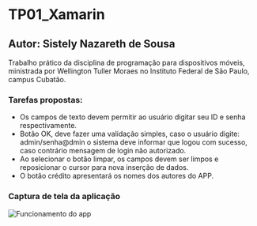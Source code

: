 # TP01_Xamarin
## Autor: Sistely Nazareth de Sousa  
Trabalho prático da disciplina de programação para dispositivos móveis, ministrada por Wellington Tuller Moraes no Instituto Federal de São Paulo, campus Cubatão.  

### Tarefas propostas:
- Os campos de texto devem permitir ao usuário digitar seu ID e senha respectivamente.
- Botão OK, deve fazer uma validação simples, caso o usuário digite:
admin/senha@dmin o sistema deve informar que logou com sucesso, caso contrário
mensagem de login não autorizado.
- Ao selecionar o botão limpar, os campos devem ser limpos e reposicionar o cursor
para nova inserção de dados.
- O botão crédito apresentará os nomes dos autores do APP.

### Captura de tela da aplicação
![Funcionamento do app](TP01_Xamarin.gif)
